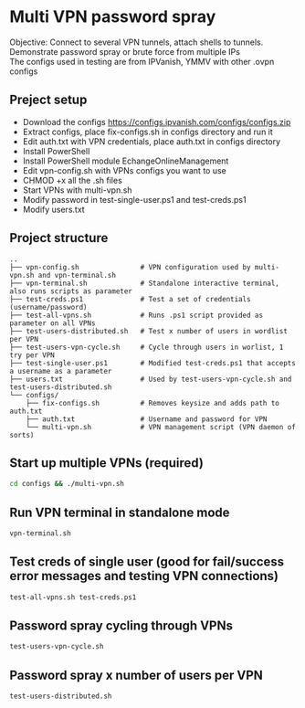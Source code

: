 # Multi VPN password spray
Objective: Connect to several VPN tunnels, attach shells to tunnels. Demonstrate password spray or brute force from multiple IPs  
The configs used in testing are from IPVanish, YMMV with other .ovpn configs

## Preject setup  
- Download the configs
https://configs.ipvanish.com/configs/configs.zip
- Extract configs, place fix-configs.sh in configs directory and run it
- Edit auth.txt with VPN credentials, place auth.txt in configs directory
- Install PowerShell
- Install PowerShell module EchangeOnlineManagement
- Edit vpn-config.sh with VPNs configs you want to use
- CHMOD +x all the .sh files
- Start VPNs with multi-vpn.sh
- Modify password in test-single-user.ps1 and test-creds.ps1
- Modify users.txt

## Project structure  
```
..
├── vpn-config.sh               # VPN configuration used by multi-vpn.sh and vpn-terminal.sh
├── vpn-terminal.sh             # Standalone interactive terminal, also runs scripts as parameter
├── test-creds.ps1              # Test a set of credentials (username/password)
├── test-all-vpns.sh            # Runs .ps1 script provided as parameter on all VPNs
├── test-users-distributed.sh   # Test x number of users in wordlist per VPN
├── test-users-vpn-cycle.sh     # Cycle through users in worlist, 1 try per VPN
├── test-single-user.ps1        # Modified test-creds.ps1 that accepts a username as a parameter
├── users.txt                   # Used by test-users-vpn-cycle.sh and test-users-distributed.sh
└── configs/
    ├── fix-configs.sh          # Removes keysize and adds path to auth.txt
    ├── auth.txt                # Username and password for VPN
    └── multi-vpn.sh            # VPN management script (VPN daemon of sorts)
```

## Start up multiple VPNs (required)
```bash
cd configs && ./multi-vpn.sh
```

## Run VPN terminal in standalone mode
```bash
vpn-terminal.sh
```

## Test creds of single user (good for fail/success error messages and testing VPN connections)
```bash
test-all-vpns.sh test-creds.ps1 
```

## Password spray cycling through VPNs 
```bash
test-users-vpn-cycle.sh
```

## Password spray x number of users per VPN
```bash
test-users-distributed.sh
```







